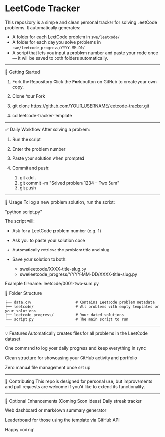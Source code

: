 # LeetCode Tracker

This repository is a simple and clean personal tracker for solving LeetCode problems. It automatically generates:

- A folder for each LeetCode problem in `swe/leetcode/`
- A folder for each day you solve problems in `swe/leetcode_progress/YYYY-MM-DD/`
- A script that lets you input a problem number and paste your code once — it will be saved to both folders automatically.

---

🚀 Getting Started

1. Fork the Repository
Click the **Fork** button on GitHub to create your own copy.

2. Clone Your Fork

1. git clone https://github.com/YOUR_USERNAME/leetcode-tracker.git
2. cd leetcode-tracker-template

---

✅ Daily Workflow
After solving a problem:

1. Run the script

2. Enter the problem number

3. Paste your solution when prompted

4. Commit and push:

   1. git add .
   2. git commit -m "Solved problem 1234 – Two Sum"
   3. git push
      
---

📝 Usage
To log a new problem solution, run the script:

"python script.py"

The script will:

- Ask for a LeetCode problem number (e.g. 1)
- Ask you to paste your solution code
   
- Automatically retrieve the problem title and slug
- Save your solution to both:

   - swe/leetcode/XXXX-title-slug.py
   - swe/leetcode_progress/YYYY-MM-DD/XXXX-title-slug.py

Example filename: leetcode/0001-two-sum.py

📂 Folder Structure
```
├── data.csv                    # Contains LeetCode problem metadata
├── leetcode/                   # All problems with empty templates or your solutions
├── leetcode_progress/          # Your dated solutions
└── script.py                   # The main script to run
```
---

💡 Features
Automatically creates files for all problems in the LeetCode dataset

One command to log your daily progress and keep everything in sync

Clean structure for showcasing your GitHub activity and portfolio

Zero manual file management once set up

---

🙌 Contributing
This repo is designed for personal use, but improvements and pull requests are welcome if you'd like to extend its functionality.

---

🧠 Optional Enhancements (Coming Soon Ideas)
Daily streak tracker

Web dashboard or markdown summary generator

Leaderboard for those using the template via GitHub API

Happy coding!
